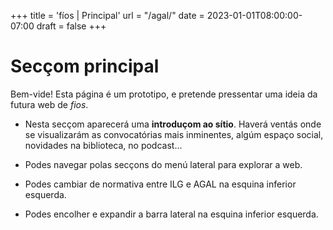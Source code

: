 +++
title = 'fíos | Principal'
url = "/agal/"
date = 2023-01-01T08:00:00-07:00
draft = false
+++

# Secçom principal

Bem-vide! Esta página é um prototipo, e pretende pressentar uma ideia da futura web de *fios*. 

- Nesta secçom aparecerá uma **introduçom ao sítio**. Haverá ventás onde se visualizarám as convocatórias mais inminentes, algúm espaço social, novidades na biblioteca, no podcast...

- Podes navegar polas secçons do menú lateral para explorar a web. 

- Podes cambiar de normativa entre ILG e AGAL na esquina inferior esquerda.

- Podes encolher e expandir a barra lateral na esquina inferior esquerda.



